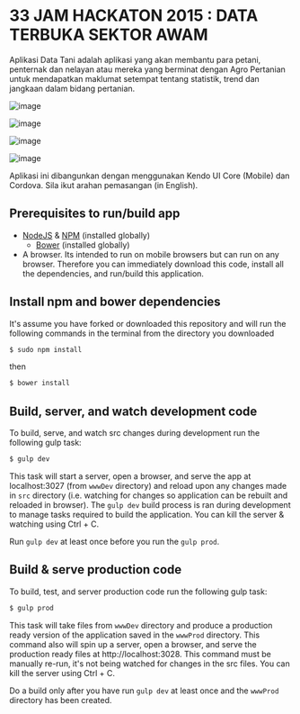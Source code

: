33 JAM HACKATON 2015 : DATA TERBUKA SEKTOR AWAM 
==================


Aplikasi Data Tani adalah aplikasi yang akan membantu para petani, penternak dan nelayan atau mereka yang berminat dengan Agro Pertanian untuk mendapatkan maklumat setempat tentang statistik, trend dan jangkaan dalam bidang pertanian.


![image](https://cloud.githubusercontent.com/assets/2078663/9829914/51b2f8b2-594c-11e5-9726-d849354355a2.png)

![image](https://cloud.githubusercontent.com/assets/2078663/9829915/52a9edf2-594c-11e5-94f4-3ab3dae1d2d5.png)

![image](https://cloud.githubusercontent.com/assets/2078663/9829913/51ad4642-594c-11e5-96c9-b4f3996aa2f6.png)

![image](https://cloud.githubusercontent.com/assets/2078663/9829912/51567524-594c-11e5-8168-117d93e56373.png)


Aplikasi ini dibangunkan dengan menggunakan Kendo UI Core (Mobile) dan Cordova. 
Sila ikut arahan pemasangan (in English).



## Prerequisites to run/build app

* [NodeJS](http://nodejs.org/) & [NPM](https://www.npmjs.org/) (installed globally)
  * [Bower](http://bower.io/) (installed globally)
* A browser. Its intended to run on mobile browsers but can run on any browser. Therefore you can immediately download this code, install all the dependencies, and run/build this application.

## Install npm and bower dependencies

It's assume you have forked or downloaded this repository and will run the following commands in the terminal from the directory you downloaded


```sh
$ sudo npm install
```

then

```sh
$ bower install
```

## Build, server, and watch development code

To build, serve, and watch src changes during development run the following gulp task:

```sh
$ gulp dev
```

This task will start a server, open a browser, and serve the app at localhost:3027 (from `wwwDev` directory) and reload upon any changes made in `src` directory (i.e. watching for changes so application can be rebuilt and reloaded in browser). The `gulp dev` build process is ran during development to manage tasks required to build the application. You can kill the server & watching using Ctrl + C.

Run `gulp dev` at least once before you run the `gulp prod`.

## Build & serve production code 

To build, test, and server production code run the following gulp task:

```sh
$ gulp prod
```

This task will take files from `wwwDev` directory and produce a production ready version of the application saved in the `wwwProd` directory. This command also will spin up a server, open a browser, and serve the production ready files at http://localhost:3028. This command must be manually re-run, it's not being watched for changes in the src files. You can kill the server using Ctrl + C.

Do a build only after you have run `gulp dev` at least once and the `wwwProd` directory has been created.



